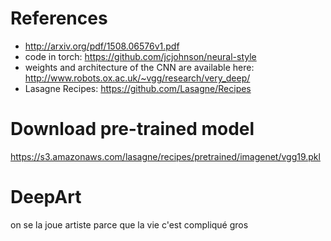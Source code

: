 # References
* http://arxiv.org/pdf/1508.06576v1.pdf
* code in torch: https://github.com/jcjohnson/neural-style
* weights and architecture of the CNN are available here: http://www.robots.ox.ac.uk/~vgg/research/very_deep/
* Lasagne Recipes: https://github.com/Lasagne/Recipes

# Download pre-trained model
https://s3.amazonaws.com/lasagne/recipes/pretrained/imagenet/vgg19.pkl

# DeepArt
on se la joue artiste parce que la vie c'est compliqué gros
